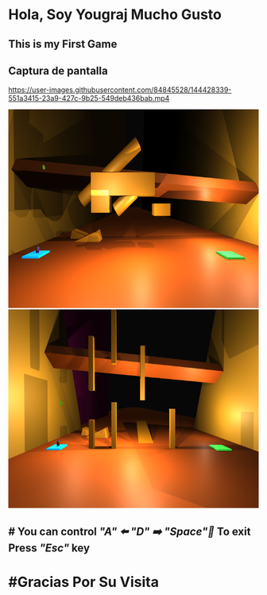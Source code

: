 # Hola, Soy Yougraj Mucho Gusto



## This is my First Game

## Captura de pantalla

https://user-images.githubusercontent.com/84845528/144428339-551a3415-23a9-427c-9b25-549deb436bab.mp4


<img src=".Assets/2ndLevel.png" width="700" height="400">

<img src=".Assets/3rdLevel.png" width="700" height="400">

## # You can control *"A" ⬅️ "D" ➡️ "Space"🚀* To exit Press *"Esc"* key


# #Gracias Por Su Visita



